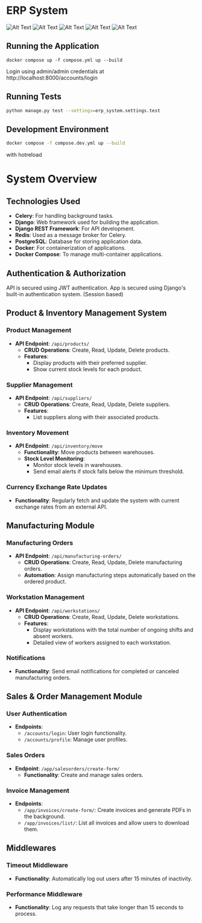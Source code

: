# ERP System
![Alt Text](images/login.png)
![Alt Text](images/sales.png)
![Alt Text](images/image.png)
![Alt Text](images/invoice.png)
![Alt Text](images/apiroot.png)



## Running the Application
```
docker compose up -f compose.yml up --build
```

Login using admin/admin credentials at http://localhost:8000/accounts/login

## Running Tests
```bash
python manage.py test --settings=erp_system.settings.test
```

## Development Environment
```bash
docker compose -f compose.dev.yml up --build
```

with hotreload

# System Overview

## Technologies Used

- **Celery**: For handling background tasks.
- **Django**: Web framework used for building the application.
- **Django REST Framework**: For API development.
- **Redis**: Used as a message broker for Celery.
- **PostgreSQL**: Database for storing application data.
- **Docker**: For containerization of applications.
- **Docker Compose**: To manage multi-container applications.

## Authentication & Authorization
API is secured using JWT authentication.
App is secured using Django's built-in authentication system. (Session based)

## Product & Inventory Management System

### Product Management
- **API Endpoint**: `/api/products/`
  - **CRUD Operations**: Create, Read, Update, Delete products.
  - **Features**:
    - Display products with their preferred supplier.
    - Show current stock levels for each product.

### Supplier Management
- **API Endpoint**: `/api/suppliers/`
  - **CRUD Operations**: Create, Read, Update, Delete suppliers.
  - **Features**:
    - List suppliers along with their associated products.

### Inventory Movement
- **API Endpoint**: `/api/inventory/move`
  - **Functionality**: Move products between warehouses.
  - **Stock Level Monitoring**:
    - Monitor stock levels in warehouses.
    - Send email alerts if stock falls below the minimum threshold.

### Currency Exchange Rate Updates
- **Functionality**: Regularly fetch and update the system with current exchange rates from an external API.

## Manufacturing Module

### Manufacturing Orders
- **API Endpoint**: `/api/manufacturing-orders/`
  - **CRUD Operations**: Create, Read, Update, Delete manufacturing orders.
  - **Automation**: Assign manufacturing steps automatically based on the ordered product.

### Workstation Management
- **API Endpoint**: `/api/workstations/`
  - **CRUD Operations**: Create, Read, Update, Delete workstations.
  - **Features**:
    - Display workstations with the total number of ongoing shifts and absent workers.
    - Detailed view of workers assigned to each workstation.

### Notifications
- **Functionality**: Send email notifications for completed or canceled manufacturing orders.

## Sales & Order Management Module

### User Authentication
- **Endpoints**:
  - `/accounts/login`: User login functionality.
  - `/accounts/profile`: Manage user profiles.

### Sales Orders
- **Endpoint**: `/app/salesorders/create-form/`
  - **Functionality**: Create and manage sales orders.

### Invoice Management
- **Endpoints**:
  - `/app/invoices/create-form/`: Create invoices and generate PDFs in the background.
  - `/app/invoices/list/`: List all invoices and allow users to download them.

## Middlewares

### Timeout Middleware
- **Functionality**: Automatically log out users after 15 minutes of inactivity.

### Performance Middleware
- **Functionality**: Log any requests that take longer than 15 seconds to process.
